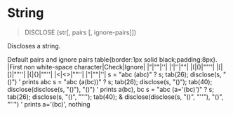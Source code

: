 # String

> DISCLOSE (str[, pairs [, ignore-pairs]])

Discloses a string.


<p>Default pairs and ignore pairs
table{border:1px solid black;padding:8px}.
|First non white-space character|Check|Ignore|
|"|""|''|
|'|''|""|
|(|()|""''|
|[|[]|""''|
|{|{}|""''|
|<|<>|""''|
|"|""|''|
s = "abc (abc)"
? s; tab(26); disclose(s, "()")
' prints abc
s = "abc (a(bc))"
? s; tab(26); disclose(s, "()"); tab(40); disclose(disclose(s, "()"), "()")
' prints a(bc), bc
s = "abc (a='(bc)')"
? s; tab(26); disclose(s, "()", "''"); tab(40); &
    disclose(disclose(s, "()", "''"), "()", "''")
' prints a='(bc)', nothing

